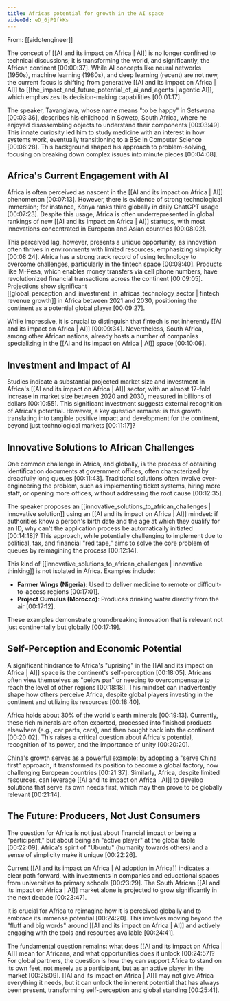 ```yaml
---
title: Africas potential for growth in the AI space
videoId: eD_6jP1fkKs
---
```


From: [[aidotengineer]] <br/> 

The concept of [[AI and its impact on Africa | AI]] is no longer confined to technical discussions; it is transforming the world, and significantly, the African continent <a class="yt-timestamp" data-t="00:00:37">[00:00:37]</a>. While AI concepts like neural networks (1950s), machine learning (1980s), and deep learning (recent) are not new, the current focus is shifting from generative [[AI and its impact on Africa | AI]] to [[the_impact_and_future_potential_of_ai_and_agents | agentic AI]], which emphasizes its decision-making capabilities <a class="yt-timestamp" data-t="00:01:17">[00:01:17]</a>.

The speaker, Tavanglava, whose name means "to be happy" in Setswana <a class="yt-timestamp" data-t="00:03:36">[00:03:36]</a>, describes his childhood in Soweto, South Africa, where he enjoyed disassembling objects to understand their components <a class="yt-timestamp" data-t="00:03:49">[00:03:49]</a>. This innate curiosity led him to study medicine with an interest in how systems work, eventually transitioning to a BSc in Computer Science <a class="yt-timestamp" data-t="00:06:28">[00:06:28]</a>. This background shaped his approach to problem-solving, focusing on breaking down complex issues into minute pieces <a class="yt-timestamp" data-t="00:04:08">[00:04:08]</a>.

## Africa's Current Engagement with AI

Africa is often perceived as nascent in the [[AI and its impact on Africa | AI]] phenomenon <a class="yt-timestamp" data-t="00:07:13">[00:07:13]</a>. However, there is evidence of strong technological immersion; for instance, Kenya ranks third globally in daily ChatGPT usage <a class="yt-timestamp" data-t="00:07:23">[00:07:23]</a>. Despite this usage, Africa is often underrepresented in global rankings of new [[AI and its impact on Africa | AI]] startups, with most innovations concentrated in European and Asian countries <a class="yt-timestamp" data-t="00:07:51">[00:08:02]</a>.

This perceived lag, however, presents a unique opportunity, as innovation often thrives in environments with limited resources, emphasizing simplicity <a class="yt-timestamp" data-t="00:08:14">[00:08:24]</a>. Africa has a strong track record of using technology to overcome challenges, particularly in the fintech space <a class="yt-timestamp" data-t="00:08:38">[00:08:40]</a>. Products like M-Pesa, which enables money transfers via cell phone numbers, have revolutionized financial transactions across the continent <a class="yt-timestamp" data-t="00:08:50">[00:09:05]</a>. Projections show significant [[global_perception_and_investment_in_africas_technology_sector | fintech revenue growth]] in Africa between 2021 and 2030, positioning the continent as a potential global player <a class="yt-timestamp" data-t="00:09:08">[00:09:27]</a>.

While impressive, it is crucial to distinguish that fintech is not inherently [[AI and its impact on Africa | AI]] <a class="yt-timestamp" data-t="00:09:31">[00:09:34]</a>. Nevertheless, South Africa, among other African nations, already hosts a number of companies specializing in the [[AI and its impact on Africa | AI]] space <a class="yt-timestamp" data-t="00:10:00">[00:10:06]</a>.

## Investment and Impact of AI

Studies indicate a substantial projected market size and investment in Africa's [[AI and its impact on Africa | AI]] sector, with an almost 17-fold increase in market size between 2020 and 2030, measured in billions of dollars <a class="yt-timestamp" data-t="00:10:32">[00:10:55]</a>. This significant investment suggests external recognition of Africa's potential. However, a key question remains: is this growth translating into tangible positive impact and development for the continent, beyond just technological markets <a class="yt-timestamp" data-t="00:11:06">[00:11:17]</a>?

## Innovative Solutions to African Challenges

One common challenge in Africa, and globally, is the process of obtaining identification documents at government offices, often characterized by dreadfully long queues <a class="yt-timestamp" data-t="00:11:26">[00:11:43]</a>. Traditional solutions often involve over-engineering the problem, such as implementing ticket systems, hiring more staff, or opening more offices, without addressing the root cause <a class="yt-timestamp" data-t="00:12:10">[00:12:35]</a>.

The speaker proposes an [[innovative_solutions_to_african_challenges | innovative solution]] using an [[AI and its impact on Africa | AI]] mindset: if authorities know a person's birth date and the age at which they qualify for an ID, why can't the application process be automatically initiated <a class="yt-timestamp" data-t="00:13:36">[00:14:18]</a>? This approach, while potentially challenging to implement due to political, tax, and financial "red tape," aims to solve the core problem of queues by reimagining the process <a class="yt-timestamp" data-t="00:11:59">[00:12:14]</a>.

This kind of [[innovative_solutions_to_african_challenges | innovative thinking]] is not isolated in Africa. Examples include:
*   **Farmer Wings (Nigeria)**: Used to deliver medicine to remote or difficult-to-access regions <a class="yt-timestamp" data-t="00:16:49">[00:17:01]</a>.
*   **Project Cumulus (Morocco)**: Produces drinking water directly from the air <a class="yt-timestamp" data-t="00:17:03">[00:17:12]</a>.

These examples demonstrate groundbreaking innovation that is relevant not just continentally but globally <a class="yt-timestamp" data-t="00:17:15">[00:17:19]</a>.

## Self-Perception and Economic Potential

A significant hindrance to Africa's "uprising" in the [[AI and its impact on Africa | AI]] space is the continent's self-perception <a class="yt-timestamp" data-t="00:17:47">[00:18:05]</a>. Africans often view themselves as "below par" or needing to overcompensate to reach the level of other regions <a class="yt-timestamp" data-t="00:18:09">[00:18:18]</a>. This mindset can inadvertently shape how others perceive Africa, despite global players investing in the continent and utilizing its resources <a class="yt-timestamp" data-t="00:18:26">[00:18:40]</a>.

Africa holds about 30% of the world's earth minerals <a class="yt-timestamp" data-t="00:19:08">[00:19:13]</a>. Currently, these rich minerals are often exported, processed into finished products elsewhere (e.g., car parts, cars), and then bought back into the continent <a class="yt-timestamp" data-t="00:19:37">[00:20:02]</a>. This raises a critical question about Africa's potential, recognition of its power, and the importance of unity <a class="yt-timestamp" data-t="00:20:08">[00:20:20]</a>.

China's growth serves as a powerful example: by adopting a "serve China first" approach, it transformed its position to become a global factory, now challenging European countries <a class="yt-timestamp" data-t="00:20:29">[00:21:37]</a>. Similarly, Africa, despite limited resources, can leverage [[AI and its impact on Africa | AI]] to develop solutions that serve its own needs first, which may then prove to be globally relevant <a class="yt-timestamp" data-t="00:21:01">[00:21:14]</a>.

## The Future: Producers, Not Just Consumers

The question for Africa is not just about financial impact or being a "participant," but about being an "active player" at the global table <a class="yt-timestamp" data-t="00:21:51">[00:22:09]</a>. Africa's spirit of "Ubuntu" (humanity towards others) and a sense of simplicity make it unique <a class="yt-timestamp" data-t="00:22:15">[00:22:26]</a>.

Current [[AI and its impact on Africa | AI adoption in Africa]] indicates a clear path forward, with investments in companies and educational spaces from universities to primary schools <a class="yt-timestamp" data-t="00:23:08">[00:23:29]</a>. The South African [[AI and its impact on Africa | AI]] market alone is projected to grow significantly in the next decade <a class="yt-timestamp" data-t="00:23:31">[00:23:47]</a>.

It is crucial for Africa to reimagine how it is perceived globally and to embrace its immense potential <a class="yt-timestamp" data-t="00:24:01">[00:24:20]</a>. This involves moving beyond the "fluff and big words" around [[AI and its impact on Africa | AI]] and actively engaging with the tools and resources available <a class="yt-timestamp" data-t="00:24:24">[00:24:41]</a>.

The fundamental question remains: what does [[AI and its impact on Africa | AI]] mean for Africans, and what opportunities does it unlock <a class="yt-timestamp" data-t="00:24:44">[00:24:57]</a>? For global partners, the question is how they can support Africa to stand on its own feet, not merely as a participant, but as an active player in the market <a class="yt-timestamp" data-t="00:25:00">[00:25:09]</a>. [[AI and its impact on Africa | AI]] may not give Africa everything it needs, but it can unlock the inherent potential that has always been present, transforming self-perception and global standing <a class="yt-timestamp" data-t="00:25:31">[00:25:41]</a>.